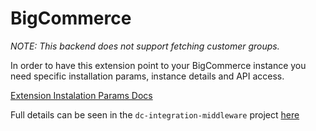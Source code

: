 # BigCommerce

_NOTE: This backend does not support fetching customer groups._

In order to have this extension point to your BigCommerce instance you need specific installation params, instance details and API access. 

[Extension Instalation Params Docs](https://amplience.com/developers/docs/integrations/extensions/register-use/#installation-parameters)

Full details can be seen in the `dc-integration-middleware` project [here](https://github.com/amplience/dc-integration-middleware/blob/main/docs/vendor/commerce/bigcommerce-cors.md)